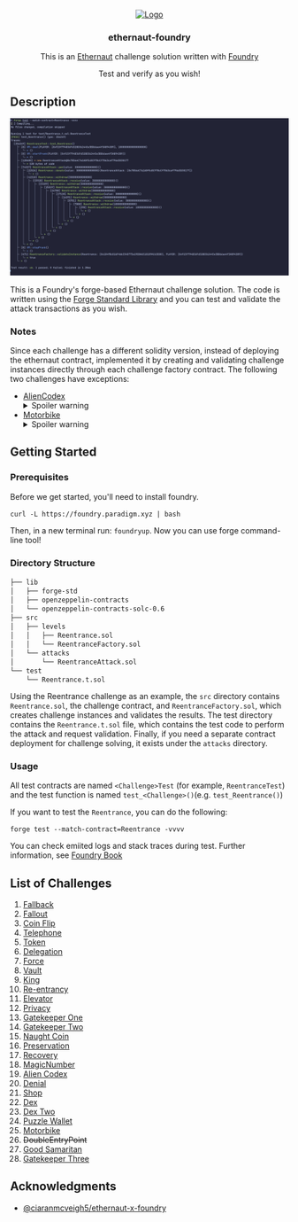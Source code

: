 <!-- PROJECT LOGO -->
<br />
<div align="center">
  <a href="https://ethernaut.openzeppelin.com/">
    <img src="https://ethernaut.openzeppelin.com/imgs/BigLevel0.svg" alt="Logo">
  </a>
  <h3 align="center">ethernaut-foundry</h3>

  <p align="center">
    This is an <a href="https://ethernaut.openzeppelin.com/">Ethernaut</a> challenge solution written with <a href="https://github.com/foundry-rs/foundry">Foundry</a>
  </p>
  <p align="center">
    Test and verify as you wish!
  </p>
</div>


<!-- ABOUT THE PROJECT -->
## Description

![Product Name Screen Shot](img/demo.png)

This is a Foundry's forge-based Ethernaut challenge solution. The code is written using the [Forge Standard Library](https://github.com/foundry-rs/forge-std) and you can test and validate the attack transactions as you wish.



### Notes

Since each challenge has a different solidity version, instead of deploying the ethernaut contract, implemented it by creating and validating challenge instances directly through each challenge factory contract. The following two challenges have exceptions:

- [AlienCodex](test/AlienCodex.t.sol)
  <details>
    <summary>Spoiler warning</summary>
      Since this challenge does not compile in solidity version 0.6 or later, loaded the bytecode compiled in version 0.5 directly into memory and created an instance using the create opcode.
  </details>
- [Motorbike](test/Motorbike.t.sol)
   <details>
    <summary>Spoiler warning</summary>
      The challenge is to verify that the contract instance is self-destructed, which is impossible to verify with a forge test because code deletion occurs after the transaction. Therefore, verified it by checking the balance.
   </details>



<!-- GETTING STARTED -->
## Getting Started

### Prerequisites

Before we get started, you'll need to install foundry.

```
curl -L https://foundry.paradigm.xyz | bash
```

Then, in a new terminal run: `foundryup`. Now you can use forge command-line tool!

### Directory Structure
```
├── lib
│   ├── forge-std
│   ├── openzeppelin-contracts
│   └── openzeppelin-contracts-solc-0.6
├── src
│   ├── levels
│   │   ├── Reentrance.sol
│   │   └── ReentranceFactory.sol
│   └── attacks
│       └── ReentranceAttack.sol
└── test
    └── Reentrance.t.sol
```

Using the Reentrance challenge as an example, the `src` directory contains `Reentrance.sol`, the challenge contract, and `ReentranceFactory.sol`, which creates challenge instances and validates the results. The test directory contains the `Reentrance.t.sol` file, which contains the test code to perform the attack and request validation. Finally, if you need a separate contract deployment for challenge solving, it exists under the `attacks` directory.

### Usage

All test contracts are named `<Challenge>Test` (for example, `ReentranceTest`) and the test function is named `test_<Challenge>()`(e.g. `test_Reentrance()`)

If you want to test the `Reentrance`, you can do the following:

```
forge test --match-contract=Reentrance -vvvv
```

You can check emiited logs and stack traces during test. Further information, see [Foundry Book](https://book.getfoundry.sh/)

## List of Challenges

1. [Fallback](test/Fallback.t.sol)
2. [Fallout](test/Fallout.t.sol)
3. [Coin Flip](test/CoinFlip.t.sol)
4. [Telephone](test/Telephone.t.sol)
5. [Token](test/Token.t.sol)
6. [Delegation](test/Delegation.t.sol)
7. [Force](test/Force.t.sol)
8. [Vault](test/Vault.t.sol)
9. [King](test/King.t.sol)
10. [Re-entrancy](test/Reentrance.t.sol)
11. [Elevator](test/Elevator.t.sol)
12. [Privacy](test/Privacy.t.sol)
13. [Gatekeeper One](test/GatekeeperOne.t.sol)
14. [Gatekeeper Two](test/GatekeeperTwo.t.sol)
15. [Naught Coin](test/NaughtCoin.t.sol)
16. [Preservation](test/Preservation.t.sol)
17. [Recovery](test/Recovery.t.sol)
18. [MagicNumber](test/MagicNum.t.sol)
19. [Alien Codex](test/AlienCodex.t.sol)
20. [Denial](test/Denial.t.sol)
21. [Shop](test/Shop.t.sol)
22. [Dex](test/Dex.t.sol)
23. [Dex Two](test/DexTwo.t.sol)
24. [Puzzle Wallet](test/PuzzleWallet.t.sol)
25. [Motorbike](test/Motorbike.t.sol)
26. ~~DoubleEntryPoint~~
27. [Good Samaritan](test/GoodSamaritan.t.sol)
28. [Gatekeeper Three](test/GatekeeperThree.t.sol)


## Acknowledgments

* [@ciaranmcveigh5/ethernaut-x-foundry](https://github.com/ciaranmcveigh5/ethernaut-x-foundry)
